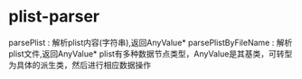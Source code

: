 # plist-parser
parsePlist : 解析plist内容(字符串),返回AnyValue*
parsePlistByFileName : 解析plist文件,返回AnyValue*
plist有多种数据节点类型，AnyValue是其基类，可转型为具体的派生类，然后进行相应数据操作